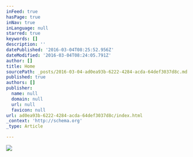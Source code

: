 ```yaml
---
inFeed: true
hasPage: true
inNav: true
inLanguage: null
starred: true
keywords: []
description: ''
datePublished: '2016-03-04T08:25:52.956Z'
dateModified: '2016-03-04T08:24:05.791Z'
author: []
title: Home
sourcePath: _posts/2016-03-04-ad0ea93b-6222-4284-acda-64def3037d8c.md
published: true
authors: []
publisher:
  name: null
  domain: null
  url: null
  favicon: null
url: ad0ea93b-6222-4284-acda-64def3037d8c/index.html
_context: 'http://schema.org'
_type: Article

---
```

![](https://the-grid-user-content.s3-us-west-2.amazonaws.com/456b15c8-cd4f-4fc0-ba49-53624737b8d6.png)